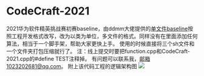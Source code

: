 CodeCraft-2021
======
2021华为软件精英挑战赛初赛baseline，由ddmm大佬提供的[单文件baseline]( https://paste.ubuntu.com/p/jx4PjcK7fN/ )按照工程开发格式改写，改为以类为单位，多文件的格式。同样没有在里面添加任何算法，相当于一个脚手架，帮助大家更快上手。
使用的时候直接将三个sh文件和一个文件夹打包压缩就行了。
注：线上提交时要把function.cpp和CodeCraft-2021.cpp的#define TEST注释掉。
有问题可以联系我，邮箱1023202681@qq.com。
附上该代码工程的逻辑架构图
![](https://img-blog.csdnimg.cn/20210316204104816.png) 
